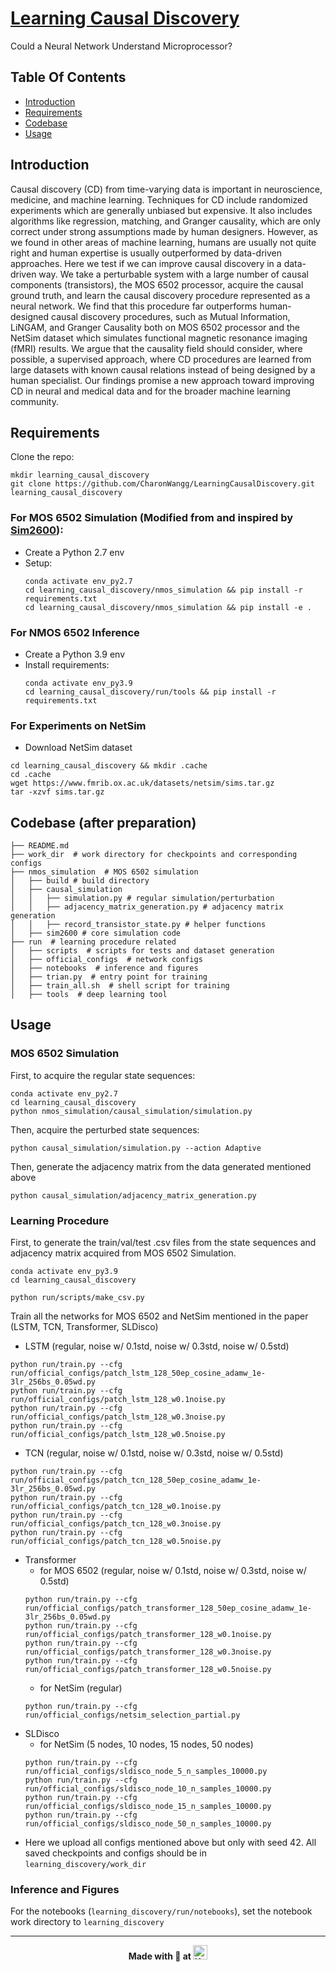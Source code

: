 # [Learning Causal Discovery](https://arxiv.org/abs/2209.05598)
Could a Neural Network Understand Microprocessor?

## Table Of Contents
-  [Introduction](#introduction)
-  [Requirements](#requirements)
-  [Codebase](#codebase)
-  [Usage](#usage)

## Introduction  
Causal discovery (CD) from time-varying data is important in neuroscience, 
medicine, and machine learning. Techniques for CD include randomized 
experiments which are generally unbiased but expensive. It also includes 
algorithms like regression, matching, and Granger causality, which are 
only correct under strong assumptions made by human designers. However, 
as we found in other areas of machine learning, humans are usually not 
quite right and human expertise is usually outperformed by data-driven 
approaches. Here we test if we can improve causal discovery in a 
data-driven way. We take a perturbable system with a large number of 
causal components (transistors), the MOS 6502 processor, acquire the 
causal ground truth, and learn the causal discovery procedure represented
as a neural network. We find that this procedure far outperforms 
human-designed causal discovery procedures, such as Mutual Information, 
LiNGAM, and Granger Causality both on MOS 6502 processor and the NetSim 
dataset which simulates functional magnetic resonance imaging (fMRI) 
results. We argue that the causality field should consider, where possible, 
a supervised approach, where CD procedures are learned from large datasets
with known causal relations instead of being designed by a human 
specialist. Our findings promise a new approach toward improving CD 
in neural and medical data and for the broader machine learning community.
## Requirements
Clone the repo:
```
mkdir learning_causal_discovery
git clone https://github.com/CharonWangg/LearningCausalDiscovery.git learning_causal_discovery
```
### For MOS 6502 Simulation (Modified from and inspired by [Sim2600](https://github.com/ericmjonas/Sim2600)):  
* Create a Python 2.7 env
* Setup:
    ```
    conda activate env_py2.7
    cd learning_causal_discovery/nmos_simulation && pip install -r requirements.txt
    cd learning_causal_discovery/nmos_simulation && pip install -e .
    ```
### For NMOS 6502 Inference
* Create a Python 3.9 env
* Install requirements:
    ```
    conda activate env_py3.9
    cd learning_causal_discovery/run/tools && pip install -r requirements.txt
    ```
  
### For Experiments on NetSim
* Download NetSim dataset
```
cd learning_causal_discovery && mkdir .cache
cd .cache
wget https://www.fmrib.ox.ac.uk/datasets/netsim/sims.tar.gz
tar -xzvf sims.tar.gz
```

## Codebase (after preparation)
```
├── README.md
├── work_dir  # work directory for checkpoints and corresponding configs
├── nmos_simulation  # MOS 6502 simulation
│   ├── build # build directory
│   ├── causal_simulation
│   │   ├── simulation.py # regular simulation/perturbation
│   │   ├── adjacency_matrix_generation.py # adjacency matrix generation
│   │   ├── record_transistor_state.py # helper functions
│   ├── sim2600 # core simulation code
├── run  # learning procedure related
│   ├── scripts  # scripts for tests and dataset generation
│   ├── official_configs  # network configs
│   ├── notebooks  # inference and figures
│   ├── trian.py  # entry point for training
│   ├── train_all.sh  # shell script for training
│   ├── tools  # deep learning tool
```
## Usage
### MOS 6502 Simulation
First, to acquire the regular state sequences:
```
conda activate env_py2.7
cd learning_causal_discovery
python nmos_simulation/causal_simulation/simulation.py
```
Then, acquire the perturbed state sequences:
```
python causal_simulation/simulation.py --action Adaptive
```
Then, generate the adjacency matrix from the data generated mentioned above
```
python causal_simulation/adjacency_matrix_generation.py
```
### Learning Procedure
First, to generate the train/val/test .csv files from the state sequences and adjacency matrix acquired from
MOS 6502 Simulation.
```
conda activate env_py3.9
cd learning_causal_discovery
```
```
python run/scripts/make_csv.py
```
Train all the networks for MOS 6502 and NetSim mentioned in the paper (LSTM, TCN, Transformer, SLDisco)
* LSTM (regular, noise w/ 0.1std, noise w/ 0.3std, noise w/ 0.5std)
```
python run/train.py --cfg run/official_configs/patch_lstm_128_50ep_cosine_adamw_1e-3lr_256bs_0.05wd.py
python run/train.py --cfg run/official_configs/patch_lstm_128_w0.1noise.py
python run/train.py --cfg run/official_configs/patch_lstm_128_w0.3noise.py
python run/train.py --cfg run/official_configs/patch_lstm_128_w0.5noise.py
```
* TCN (regular, noise w/ 0.1std, noise w/ 0.3std, noise w/ 0.5std)
```
python run/train.py --cfg run/official_configs/patch_tcn_128_50ep_cosine_adamw_1e-3lr_256bs_0.05wd.py
python run/train.py --cfg run/official_configs/patch_tcn_128_w0.1noise.py
python run/train.py --cfg run/official_configs/patch_tcn_128_w0.3noise.py
python run/train.py --cfg run/official_configs/patch_tcn_128_w0.5noise.py
```
* Transformer 
  * for MOS 6502 (regular, noise w/ 0.1std, noise w/ 0.3std, noise w/ 0.5std)
  ```
  python run/train.py --cfg run/official_configs/patch_transformer_128_50ep_cosine_adamw_1e-3lr_256bs_0.05wd.py
  python run/train.py --cfg run/official_configs/patch_transformer_128_w0.1noise.py
  python run/train.py --cfg run/official_configs/patch_transformer_128_w0.3noise.py
  python run/train.py --cfg run/official_configs/patch_transformer_128_w0.5noise.py
  ```
  * for NetSim (regular)
  ```
  python run/train.py --cfg run/official_configs/netsim_selection_partial.py
  ```
* SLDisco 
  * for NetSim (5 nodes, 10 nodes, 15 nodes, 50 nodes)
  ```
  python run/train.py --cfg run/official_configs/sldisco_node_5_n_samples_10000.py
  python run/train.py --cfg run/official_configs/sldisco_node_10_n_samples_10000.py
  python run/train.py --cfg run/official_configs/sldisco_node_15_n_samples_10000.py
  python run/train.py --cfg run/official_configs/sldisco_node_50_n_samples_10000.py
  ```
* Here we upload all configs mentioned above but only with seed 42.
All saved checkpoints and configs should be in `learning_discovery/work_dir`
### Inference and Figures
For the notebooks (`learning_discovery/run/notebooks`), set the notebook work directory to `learning_discovery`

---
<p align=center><b>Made with 💚 at <a href="https://kordinglab.com"><img alt="KordingLab" src="https://avatars.githubusercontent.com/u/7226053?s=200&v=4" height="23px" /></a></b></p>


